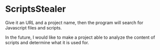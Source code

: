 # ScriptsStealer

Give it an URL and a project name, then the program will search for Javascript files and scripts.

In the future, I would like to make a project able to analyze the content of scripts and determine what it is used for.